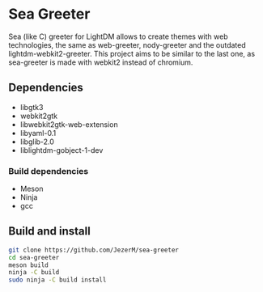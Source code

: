 # Sea Greeter

Sea (like C) greeter for LightDM allows to create themes with web technologies, the same as web-greeter, nody-greeter and the outdated lightdm-webkit2-greeter. This project aims to be similar to the last one, as sea-greeter is made with webkit2 instead of chromium.

## Dependencies

- libgtk3
- webkit2gtk
- libwebkit2gtk-web-extension
- libyaml-0.1
- libglib-2.0
- liblightdm-gobject-1-dev

### Build dependencies

- Meson
- Ninja
- gcc

## Build and install

```sh
git clone https://github.com/JezerM/sea-greeter
cd sea-greeter
meson build
ninja -C build
sudo ninja -C build install
```
